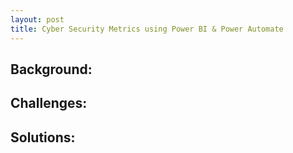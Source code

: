 ```yaml
---
layout: post
title: Cyber Security Metrics using Power BI & Power Automate
---
```



## Background:


## Challenges:


## Solutions:
